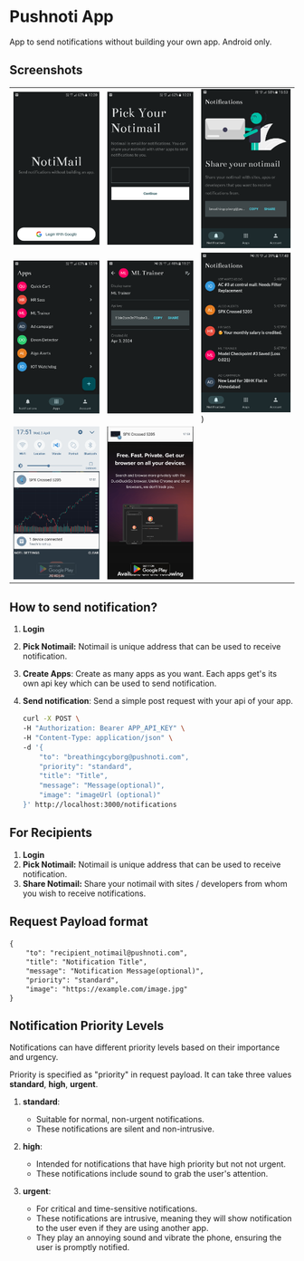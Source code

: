 # Pushnoti App

App to send notifications without building your own app. Android only.

## Screenshots

|          |          |          |
|----------|----------|----------|
| ![Login](screenshots/login.png) | ![Pick Notimail](screenshots/pick_notimail.png) | ![Share Notimail](screenshots/share_notimail.png) |
| ![Apps](screenshots/apps_list.png) | ![App Detail](screenshots/app_detail.png) | ![Notifications](screenshots/notifications.png) ) |
|![Alert with image](screenshots/alert_with_image.png) | ![Urgent Alert](screenshots/urgent_alert.png) | |

## How to send notification?
1. **Login**
2. **Pick Notimail:** Notimail is unique address that can be used to receive notification.
3. **Create Apps**: Create as many apps as you want. Each apps get's its own api key which can be used to send notification.
4. **Send notification**: Send a simple post request with your api of your app.

    ```bash
    curl -X POST \
    -H "Authorization: Bearer APP_API_KEY" \
    -H "Content-Type: application/json" \
    -d '{
        "to": "breathingcyborg@pushnoti.com",
        "priority": "standard",
        "title": "Title",
        "message": "Message(optional)",
        "image": "imageUrl (optional)"
    }' http://localhost:3000/notifications
    ```

## For Recipients
1. **Login** 
2. **Pick Notimail:** Notimail is unique address that can be used to receive notification.
3. **Share Notimail:** Share your notimail with sites / developers from whom you wish to receive notifications.

## Request Payload format
```
{
    "to": "recipient_notimail@pushnoti.com",
    "title": "Notification Title",
    "message": "Notification Message(optional)",
    "priority": "standard",
    "image": "https://example.com/image.jpg"
}
```

## Notification Priority Levels

Notifications can have different priority levels based on their importance and urgency.

Priority is specified as "priority" in request payload. It can take three values **standard**, **high**, **urgent**.

1. **standard**: 
    * Suitable for normal, non-urgent notifications.
    * These notifications are silent and non-intrusive.

2. **high**: 
    * Intended for notifications that have high priority but not not urgent.
    * These notifications include sound to grab the user's attention.

3. **urgent**: 
    * For critical and time-sensitive notifications.
    * These notifications are intrusive, meaning they will show notification to the user even if they are using another app.
    * They play an annoying sound and vibrate the phone, ensuring the user is promptly notified.

